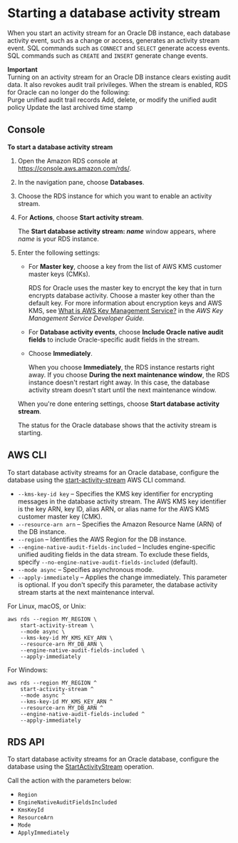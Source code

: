 # Starting a database activity stream<a name="DBActivityStreams.Enabling"></a>

When you start an activity stream for an Oracle DB instance, each database activity event, such as a change or access, generates an activity stream event\. SQL commands such as `CONNECT` and `SELECT` generate access events\. SQL commands such as `CREATE` and `INSERT` generate change events\.

**Important**  
Turning on an activity stream for an Oracle DB instance clears existing audit data\. It also revokes audit trail privileges\. When the stream is enabled, RDS for Oracle can no longer do the following:  
Purge unified audit trail records
Add, delete, or modify the unified audit policy
Update the last archived time stamp

## Console<a name="DBActivityStreams.Enabling-collapsible-section-E1"></a>

**To start a database activity stream**

1. Open the Amazon RDS console at [https://console\.aws\.amazon\.com/rds/](https://console.aws.amazon.com/rds/)\.

1. In the navigation pane, choose **Databases**\.

1. Choose the RDS instance for which you want to enable an activity stream\.

1. For **Actions**, choose **Start activity stream**\. 

   The **Start database activity stream: *name*** window appears, where *name* is your RDS instance\. 

1. Enter the following settings:
   + For **Master key**, choose a key from the list of AWS KMS customer master keys \(CMKs\)\.

     RDS for Oracle uses the master key to encrypt the key that in turn encrypts database activity\. Choose a master key other than the default key\. For more information about encryption keys and AWS KMS, see [What is AWS Key Management Service?](https://docs.aws.amazon.com/kms/latest/developerguide/overview.html) in the *AWS Key Management Service Developer Guide\.*
   + For **Database activity events**, choose **Include Oracle native audit fields** to include Oracle\-specific audit fields in the stream\.
   + Choose **Immediately**\.

     When you choose **Immediately**, the RDS instance restarts right away\. If you choose **During the next maintenance window**, the RDS instance doesn't restart right away\. In this case, the database activity stream doesn't start until the next maintenance window\.

   When you're done entering settings, choose **Start database activity stream**\.

   The status for the Oracle database shows that the activity stream is starting\. 

## AWS CLI<a name="DBActivityStreams.Enabling-collapsible-section-E2"></a>

To start database activity streams for an Oracle database, configure the database using the [start\-activity\-stream](https://docs.aws.amazon.com/cli/latest/reference/rds/start-activity-stream.html) AWS CLI command\.
+ `--kms-key-id key` – Specifies the KMS key identifier for encrypting messages in the database activity stream\. The AWS KMS key identifier is the key ARN, key ID, alias ARN, or alias name for the AWS KMS customer master key \(CMK\)\.
+ `--resource-arn arn` – Specifies the Amazon Resource Name \(ARN\) of the DB instance\.
+ `--region` – Identifies the AWS Region for the DB instance\.
+ `--engine-native-audit-fields-included` – Includes engine\-specific unified auditing fields in the data stream\. To exclude these fields, specify `--no-engine-native-audit-fields-included` \(default\)\.
+ `--mode async` – Specifies asynchronous mode\.
+ `--apply-immediately` – Applies the change immediately\. This parameter is optional\. If you don't specify this parameter, the database activity stream starts at the next maintenance interval\.

For Linux, macOS, or Unix:

```
aws rds --region MY_REGION \
    start-activity-stream \
    --mode async \
    --kms-key-id MY_KMS_KEY_ARN \
    --resource-arn MY_DB_ARN \
    --engine-native-audit-fields-included \
    --apply-immediately
```

For Windows:

```
aws rds --region MY_REGION ^
    start-activity-stream ^
    --mode async ^
    --kms-key-id MY_KMS_KEY_ARN ^
    --resource-arn MY_DB_ARN ^
    --engine-native-audit-fields-included ^
    --apply-immediately
```

## RDS API<a name="DBActivityStreams.Enabling-collapsible-section-E3"></a>

To start database activity streams for an Oracle database, configure the database using the [StartActivityStream](https://docs.aws.amazon.com/AmazonRDS/latest/APIReference/API_StartActivityStream.html) operation\.

Call the action with the parameters below:
+ `Region`
+ `EngineNativeAuditFieldsIncluded`
+ `KmsKeyId`
+ `ResourceArn`
+ `Mode`
+ `ApplyImmediately`